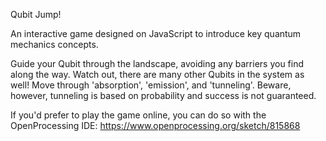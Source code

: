 Qubit Jump! 

An interactive game designed on JavaScript to introduce key quantum mechanics concepts. 

Guide your Qubit through the landscape, avoiding any barriers you find along the way. Watch out, there are many other Qubits in the system as well! Move through 'absorption', 'emission', and 'tunneling'. Beware, however, tunneling is based on probability and success is not guaranteed.

If you'd prefer to play the game online, you can do so with the OpenProcessing IDE: https://www.openprocessing.org/sketch/815868
